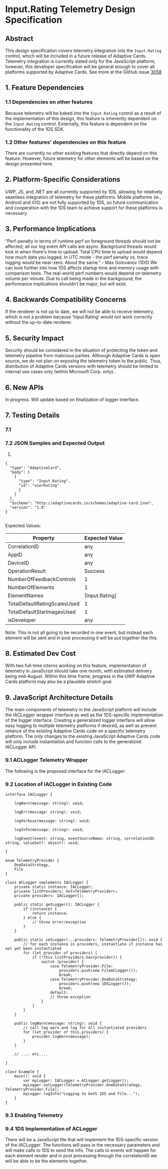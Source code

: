 # Input.Rating Telemetry Design Specification 
 
## Abstract 
This design specification covers telemetry integration into the `Input.Rating` control, which will be included in a future release of Adaptive Cards. Telemetry integration is currently slated only for the JavaScript platform; however, this developer specification will be general enough to cover all platforms supported by Adaptive Cards. See more at the GitHub issue [3058](https://github.com/microsoft/AdaptiveCards/issues/3058) 
 
## 1. Feature Dependencies 
### 1.1 Dependencies on other features 
Because telemetry will be baked into the `Input.Rating` control as a result of the implementation of this design, this feature is inherently dependent on the `Input.Rating` control. Externally, this feature is dependent on the functionality of the 1DS SDK. 
 
### 1.2 Other features' dependencies on this feature 
There are currently no other existing features that directly depend on this feature. However, future telemetry for other elements will be based on the design presented here. 
 
## 2. Platform-Specific Considerations 
UWP, JS, and .NET are all currently supported by 1DS, allowing for relatively seamless integration of telemetry for these platforms. Mobile platforms (ie., Android and iOS) are not fully supported by 1DS, so future communication and cooperation with the 1DS team to achieve support for these platforms is necessary. 
 
## 3. Performance Implications 
“Perf-penalty in terms of runtime perf on foreground threads should not be affected; all our log event API calls are async. Background threads would kick in when there's time to upload. Total CPU time to upload would depend how much data you logged. In UTC mode - the perf penalty vs. trace logging would be near-zero. About the same.” - Max Golovanov (1DS) 
We can look further into how 1DS affects startup time and memory usage with comparison tests. The real-world perf numbers would depend on telemetry volume per minute. Due to call being made in the background, the performance implications shouldn’t be major, but will exist.  
 
 
## 4. Backwards Compatibility Concerns  
If the renderer is not up to date, we will not be able to receive telemetry, which is not a problem because ‘Input.Rating’ would not work correctly without the up-to-date renderer.  
 
## 5. Security Impact 
Security should be considered in the situation of protecting the token and telemetry pipeline from malicious parties. Although Adaptive Cards is open source, we do not plan on exposing the telemetry token to the public. Thus, distribution of Adaptive Cards versions with telemetry should be limited to internal use cases only (within Microsoft Corp. only). 
 
## 6. New APIs 
In progress. Will update based on finalization of logger interface. 
 
## 7. Testing Details 
### 7.1 
 
### 7.2 JSON Samples and Expected Output 
 
1) 
``` 
{ 
  "type": "AdaptiveCard", 
  "body": [ 
    { 
      "type": "Input.Rating", 
      "id": "userRating" 
      } 
    } 
  ], 
  "$schema": "http://adaptivecards.io/schemas/adaptive-card.json", 
  "version": "1.0" 
} 
 
``` 
Expected Values: 
 
| Property                     | Expected Value | 
|------------------------------|----------------| 
| CorrelationID                | any            | 
| AppID                        | any            | 
| DeviceID                     | any            | 
| OperationResult              | Success        | 
| NumberOfFeedbackControls     | 1              | 
| NumberOfElements             | 1              | 
| ElementNames                 | [Input.Rating] | 
| TotalDefaultRatingScalesUsed | 1              | 
| TotalDefaultStarImagesUsed   | 1              | 
| isDeveloper                  | any            | 
 
Note: This is not all going to be recorded in one event, but instead each element will be sent and in post processing it will be put together like this.  
 
## 8. Estimated Dev Cost 
With two full-time interns working on this feature, implementation of telemetry in JavaScript should take one month, with estimated delivery being mid-August. Within this time frame, progress in the UWP Adaptive Cards platform may also be a plausible stretch goal. 
 
## 9. JavaScript Architecture Details 
The main components of telemetry in the JavaScript platform will include the IACLogger wrapper interface as well as the 1DS-specific implementation of the logger interface. Creating a generalized logger interface will allow easy logging to multiple telemetry platforms if desired, as well as prevent reliance of the existing Adaptive Cards code on a specific telemetry platform. The only changes to the existing JavaScript Adaptive Cards code will only include instantiation and function calls to the generalized IACLogger API.  
### 9.1 ACLogger Telemetry Wrapper 
The following is the proposed interface for the IACLogger: 
 
### 9.2 Location of IACLogger in Existing Code 

```
interface IACLogger { 
 
    logWarn(message: string): void; 
 
    logErr(message: string): void; 
 
    logVerbose(message: string): void; 
 
    logInfo(message: string): void; 
 
    logEvent(event: string, eventSourceName: string, correlationID: string, valueSet?: object): void; 
 
} 
 
enum TelemetryProvider { 
    OneDataStrategy, 
    File 
} 
 
class ACLogger implements IACLogger { 
    private static instance: IACLogger; 
    private listProviders: Set<TelemetryProvider>; 
    private providers: IACLogger[]; 
 
    public static getLogger(): IACLogger { 
        if (instance) { 
            return instance; 
        } else { 
            // throw error/exception 
        } 
    } 
 
    public static setLogger(...providers: TelemetryProvider[]): void { 
        // for each instance in providers, instantiate if instance has not yet been instantiated 
        for (let provider of providers) { 
            if (!this.listProviders.has(provider)) { 
                switch (provider) { 
                    case TelemetryProvider.File: 
                        providers.push(new FileACLogger()); 
                        break; 
                    case TelemetryProvider.OneDataStrategy: 
                        providers.push(new 1DSLogger()); 
                        break; 
                    default: 
                    // throw exception 
                } 
            } 
        } 
    } 
     
    public logWarn(message: string): void { 
        // call log warn and log for all instantiated providers 
        for (let provider of this.providers) { 
            provider.logWarn(message); 
        } 
    } 
 
    // .... etc.... 
 
} 
 
class Example { 
    main(): void { 
        var myLogger: IACLogger = ACLogger.getLogger(); 
        myLogger.setLogger(TelemetryProvider.OneDataStrategy, TelemetryProvider.File); 
        myLogger.logInfo("Logging to both 1DS and File..."); 
    } 
} 
```


 
### 9.3 Enabling Telemetry 
 
### 9.4 1DS Implementation of ACLogger 
There will be a JavaScript file that will implement the 1DS-specific version of the IACLogger. The functions will pass in the necessary parameters and will make calls to 1DS to send the info. The calls to events will happen for each element render and in post processing through the correlationID we will be able to tie the elements together.   
